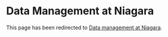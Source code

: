 # Data Management at Niagara

This page has been redirected to [Data management at Niagara](<insert_correct_link_here>).
